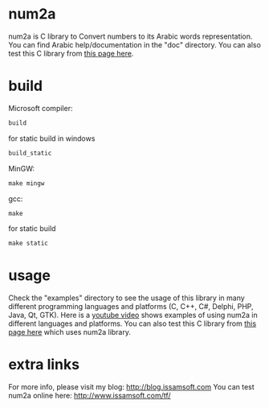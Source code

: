 num2a
=====

num2a is C library to Convert numbers to its Arabic words representation. 
You can find Arabic help/documentation in the "doc" directory. You can also test this C library from [this page here](http://www.issamsoft.com/tf/).

build
=====

Microsoft compiler:
```html
build
```
for static build in windows
```html
build_static
```

MinGW:
```html
make mingw
```
gcc:
```html
make
```
for static build
```html
make static
```

usage
=====

Check the "examples" directory to see the usage of this library in many different programming languages and platforms (C, C++, C#, Delphi, PHP, Java, Qt, GTK).
Here is a [youtube video](https://www.youtube.com/watch?v=WqCS2CjKEHw) shows examples of using num2a in different languages and platforms.
You can also test this C library from [this page here](http://www.issamsoft.com/tf/) which uses num2a library.

extra links
==========
For more info, please visit my blog: http://blog.issamsoft.com
You can test num2a online here: http://www.issamsoft.com/tf/


